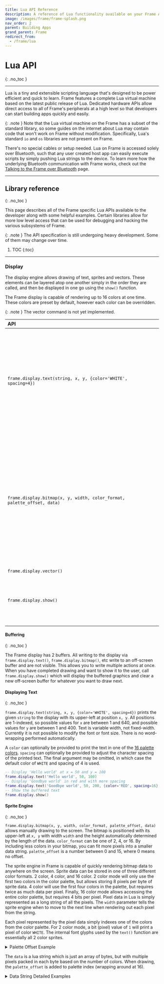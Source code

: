 ```yaml
---
title: Lua API Reference
description: A reference of Lua functionality available on your Frame AR glasses.
image: /images/frame/frame-splash.png
nav_order: 2
parent: Building Apps
grand_parent: Frame
redirect_from:
  - /frame/lua
---
```


# Lua API
{: .no_toc }

---

Lua is a tiny and extensible scripting language that's designed to be power efficient and quick to learn. Frame features a complete Lua virtual machine based on the latest public release of Lua. Dedicated hardware APIs allow direct access to all of Frame's peripherals at a high level so that developers can start building apps quickly and easily.

{: .note }
Note that the Lua virtual machine on the Frame has a subset of the standard library, so some guides on the internet about Lua may contain code that won't work on Frame without modification.  Specifically, Lua's standard `io` and `os` libraries are not present on Frame.

There's no special cables or setup needed. Lua on Frame is accessed solely over Bluetooth, such that any user created host app can easily execute scripts by simply pushing Lua strings to the device. To learn more how the underlying Bluetooth communication with Frame works, check out the [Talking to the Frame over Bluetooth](/frame/building-apps-bluetooth-specs) page.

---

## Library reference
{: .no_toc }

This page describes all of the Frame specific Lua APIs available to the developer along with some helpful examples. Certain libraries allow for more low level access that can be used for debugging and hacking the various subsystems of Frame.

{: .note }
The API specification is still undergoing heavy development. Some of them may change over time.

1. TOC
{:toc}

---

### Display

The display engine allows drawing of text, sprites and vectors. These elements can be layered atop one another simply in the order they are called, and then be displayed in one go using the `show()` function.

The Frame display is capable of rendering up to 16 colors at one time. These colors are preset by default, however each color can be overridden.

{: .note }
The vector command is not yet implemented.

| API&nbsp;&nbsp;&nbsp;&nbsp;&nbsp;&nbsp;&nbsp;&nbsp;&nbsp;&nbsp;&nbsp;&nbsp;&nbsp;&nbsp;&nbsp;&nbsp;&nbsp;&nbsp;&nbsp;&nbsp;&nbsp;&nbsp;&nbsp;&nbsp;&nbsp;&nbsp;&nbsp;&nbsp;&nbsp;&nbsp;&nbsp;&nbsp;&nbsp;&nbsp;&nbsp;&nbsp;&nbsp;&nbsp;&nbsp;&nbsp;&nbsp;&nbsp;&nbsp;&nbsp;&nbsp;&nbsp;&nbsp;&nbsp;&nbsp;&nbsp;&nbsp;&nbsp;&nbsp;&nbsp;&nbsp;&nbsp;&nbsp;&nbsp;&nbsp;&nbsp;&nbsp;&nbsp;&nbsp;&nbsp;&nbsp;&nbsp;&nbsp;&nbsp;&nbsp;&nbsp;&nbsp;&nbsp;&nbsp;&nbsp;&nbsp;&nbsp;&nbsp;&nbsp;&nbsp;&nbsp;&nbsp;&nbsp;&nbsp;&nbsp;&nbsp;&nbsp;&nbsp;&nbsp;&nbsp;&nbsp;&nbsp;&nbsp;&nbsp;&nbsp;&nbsp;&nbsp;&nbsp;&nbsp;&nbsp;&nbsp;&nbsp;&nbsp;&nbsp;&nbsp;&nbsp;&nbsp;| Description |
|:---------|:------------|
| `frame.display.text(string, x, y, {color='WHITE', spacing=4})`        | Prints the given `string` to the display at `x` and `y`. A `color` can optionally be provided to print the text in one of the [16 palette colors](#color-palette).  `spacing` can optionally be provided to adjust the character spacing of the printed text.  [Details below](#displaying-text)
| `frame.display.bitmap(x, y, width, color_format, palette_offset, data)`   | Prints raw bitmap data to the display at coordinates `x` and `y`. `width` should be the width of the bitmap. `color_format` should be either `2`, `4`, or `16`. `palette_offset` offsets the colors indexed from the palette. `data` should be a string containing the bitmap data.  [Details below](#sprite-engine)
| `frame.display.vector()`                                              | *Coming soon*
| `frame.display.show()`                                                | Shows the drawn objects on the display.  See [below](#buffering) for more details on how buffering works.

#### Buffering
{: .no_toc }

The Frame display has 2 buffers. All writing to the display via `frame.display.text()`, `frame.display.bitmap()`, etc write to an off-screen buffer and are not visible. This allows you to write multiple actions at once. When you have completed drawing and want to show it to the user, call `frame.display.show()` which will display the buffered graphics and clear a new off-screen buffer for whatever you want to draw next.

#### Displaying Text
{: .no_toc }

`frame.display.text(string, x, y, {color='WHITE', spacing=4})` prints the given `string` to the display with its upper-left at position `x, y`. All positions are 1-indexed, so possible values for `x` are between 1 and 640, and possible values for `y` are between 1 and 400. Text is variable width, not fixed-width. Currently it is not possible to modify the font or font size. There is no word-wrapping performed automatically.

A `color` can optionally be provided to print the text in one of the [16 palette colors](#color-palette).  `spacing` can optionally be provided to adjust the character spacing of the printed text. The final argument may be omitted, in which case the default color of `WHITE` and spacing of 4 is used.

```lua
-- Display 'Hello world' at x = 50 and y = 100
frame.display.text('Hello world', 50, 100)
-- Display 'Goodbye world' in red and with more spacing
frame.display.text('Goodbye world', 50, 200, {color='RED', spacing=16})
-- Show the buffered text
frame.display.show()
```

#### Sprite Engine
{: .no_toc }

`frame.display.bitmap(x, y, width, color_format, palette_offset, data)` allows manually drawing to the screen. The bitmap is positioned with its upper-left at `x, y` with width `width` and the height automatically determined by the length of the data.  `color_format` can be one of 2, 4, or 16. By including less colors in your bitmap, you can fit more pixels into a smaller data string. `palette_offset` is a number between 0 and 15, where 0 means no offset.

The sprite engine in Frame is capable of quickly rendering bitmap data to anywhere on the screen. Sprite data can be stored in one of three different color formats. 2 color, 4 color, and 16 color. 2 color mode will only use the first two colors in the color palette, but allows storing 8 pixels per byte of sprite data. 4 color will use the first four colors in the palette, but requires twice as much data per pixel. Finally, 16 color mode allows accessing the entire color palette, but requires 4 bits per pixel. Pixel data in Lua is simply represented as a long string of all the pixels. The `width` parameter tells the sprite engine when to move to the next line when rendering out each pixel from the string.

Each pixel represented by the pixel data simply indexes one of the colors from the color palette. For 2 color mode, a bit (pixel) value of `1` will print a pixel of color `WHITE`. The internal font glyphs used by the `text()` function are essentially all 2 color sprites.

<details markdown="block">
<summary>Palette Offset Example</summary>
To achieve different color drawings, the `palette_offset` feature is used. This value offsets how the colors are indexed during the render. Using the same 2 color example as above, but combined with a `palette_offset` value of 3, now indexes `PINK` instead of `WHITE` for all pixel values of `1`. The same works for all the other color modes. Note that the `VOID` color is never shifted. A pixel value of `0` will always index `VOID`, no matter the `palette_offset`.

The example below shows how a single sprite can be shown in different colors using the `palette_offset` feature. Note how the color palette [has been adjusted](#low-level-display-commands) to repeat the same colors after index 5, but with red changed to green.

![Frame display sprite engine example](/frame/images/frame-sprite-engine.drawio.png)
</details>

The `data` is a lua string which is just an array of bytes, but with multiple pixels packed in each byte based on the number of colors. When drawing, the `palette_offset` is added to palette index (wrapping around at 16).

<details markdown="block">
<summary>Data String Detailed Examples</summary>
```plaintext
Data as Lua string:
"\x01\xFE"

Data as bits:
00000001 11111110

If num_color = 16, then this maps to 4 pixels:
as bits:        0000 0001  1111 1110
palette index:     0    1    15   14

If num_color = 4, then this maps to 8 pixels:
as bits:        00 00 00 01  11 11 11 10
palette index:   0  0  0  1   3  3  3  2

If num_color = 2, then this maps to 16 pixels:
as bits:        0 0 0 0 0 0 0 1  1 1 1 1 1 1 1 0
palette index:  0 0 0 0 0 0 0 1  1 1 1 1 1 1 1 0
```
</details>

For example, to draw a red rectangle at position x = 100, y = 50, with width = 32 and height = 15:

```lua
frame.display.bitmap(100, 50, 32, 2, 3, string.rep("\xFF", 32 / 8 * 16))
                     |    |   |   |  |   |"Since each byte maps to 8 pixels, we divide the width 32 by 8"
                     |    |   |   |  |   \"and multiply by the height of 16 to get the total data length."
                     |    |   |   |  |    "We fill that data with "\xFF" (aka 255), to fill all pixels."
                     |    |   |   |  \"the 3rd color in the standard palette is red"
                     |    |   |   \"we only need 2 color options, to pack 8 pixels per byte"
                     |    |   \"the width is 32, after which it rolls onto the next line"
                     |    \"top at 50px"
                     \"left at 100px"
```

#### Color Palette
{: .no_toc }

The Frame display is capable of rendering up to 16 colors at a time. Each color is indexed 0-15, and are named in the following order: `VOID`, `WHITE` ,`GREY` ,`RED` ,`PINK` ,`DARKBROWN` ,`BROWN` ,`ORANGE` ,`YELLOW` ,`DARKGREEN` ,`GREEN` ,`LIGHTGREEN` ,`NIGHTBLUE` ,`SEABLUE` ,`SKYBLUE` or `CLOUDBLUE`. `VOID` represents the background (normally black) color. Each color can be overridden per frame to any 10bit YCbCr color from the colorspace shown below. This space contains a total of 1024 possible colors.

<details markdown="block">
<summary>Frame display YCbCr colorspace</summary>
![Frame display YCbCr colorspace](/frame/images/frame-ycbcr-colorspace.png)
</details>

The `assign_color()` function simplifies color selection by allowing the user to enter regular 24bit RGB values which are internally converted to the YCbCr colorspace. Note however that the color actually rendered will be rounded to one of the above colors.

Here's the default palette, as names and indices:
<table>
<tbody><tr>
<td style="background-color: #000000;"><font color="White">#0<br> VOID</font></td>
<td style="background-color: #FFFFFF;"><font color="Black">#1<br> WHITE</font></td>
<td style="background-color: #9D9D9D;"><font color="Black">#2<br> GRAY</font></td>
<td style="background-color: #BE2633;"><font color="Black">#3<br> RED</font></td>
<td style="background-color: #E06F8B;"><font color="Black">#4<br> PINK</font></td>
<td style="background-color: #493C2B;"><font color="White">#5<br> DARKBROWN</font></td>
<td style="background-color: #A46422;"><font color="Black">#6<br> BROWN</font></td>
<td style="background-color: #EB8931;"><font color="Black">#7<br> ORANGE</font></td>
</tr>
<tr>
<td style="background-color: #F7E26B;"><font color="Black">#8<br> YELLOW</font></td>
<td style="background-color: #2F484E;"><font color="White">#9<br> DARKGREEN</font></td>
<td style="background-color: #44891A;"><font color="Black">#10<br> GREEN</font></td>
<td style="background-color: #A3CE27;"><font color="Black">#11<br> LIGHTGREEN</font></td>
<td style="background-color: #1B2632;"><font color="White">#12<br> NIGHTBLUE</font></td>
<td style="background-color: #005784;"><font color="White">#13<br> SEABLUE</font></td>
<td style="background-color: #31A2F2;"><font color="Black">#14<br> SKYBLUE</font></td>
<td style="background-color: #B2DCEF;"><font color="Black">#15<br> CLOUDBLUE</font></td>
</tr>
</tbody></table>

#### Low-Level Display Commands
{: .no_toc }

| Low&nbsp;level&nbsp;functions&nbsp;&nbsp;&nbsp;&nbsp;&nbsp;&nbsp;&nbsp;&nbsp;&nbsp;&nbsp;&nbsp;&nbsp;&nbsp;&nbsp;&nbsp;&nbsp;&nbsp;&nbsp;&nbsp;&nbsp;&nbsp;&nbsp;&nbsp;&nbsp;&nbsp;&nbsp;&nbsp;&nbsp;&nbsp;&nbsp;&nbsp;&nbsp;&nbsp;&nbsp;&nbsp;&nbsp;&nbsp;&nbsp;&nbsp;&nbsp;&nbsp;&nbsp;&nbsp;&nbsp;&nbsp;&nbsp;&nbsp;&nbsp;&nbsp;&nbsp;&nbsp;&nbsp;&nbsp;&nbsp;&nbsp;&nbsp;| Description |
|:---------|:------------|
| `frame.display.assign_color(color, r, g, b)`                            | Changes the rendered color in slot `color` with a new color given by the components `r`, `g,` and `b`. Valid options for `color` are: `VOID`, `WHITE` ,`GREY` ,`RED` ,`PINK` ,`DARKBROWN` ,`BROWN` ,`ORANGE` ,`YELLOW` ,`DARKGREEN` ,`GREEN` ,`LIGHTGREEN` ,`NIGHTBLUE` ,`SEABLUE` ,`SKYBLUE` or `CLOUDBLUE`. Note that changing the `VOID` color will change the rendered background color of the display. The RGB components are internally converted to a 10bit YCbCr value that represents the true colorspace of the display. There may therefore be rounding errors for certain RGB combinations
| `frame.display.assign_color_ycbcr(color, y, cb, cr)`                    | Same as above, however the `y`, `cb`, and `cr` represent the true 10bit colorspace of the display. Each component has a range of 4, 3, and 3 bits respectively
| `frame.display.set_brightness(brightness)`                              | Sets the brightness of the display. Valid options for `brightness` are `-2`, `-1`, `0`, `1`, or `2`. Note that higher brightness levels increase the likelihood of burn-in if static pixels are shown for long periods of time on the display
| `frame.display.set_register(register, value)`                           | Allows hacking of the display registers. `register` and `value` should both be 8bit values


---

### Camera

The camera capability of Frame allows for capturing and downloading of single JPEG images over Bluetooth. The sensor's full resolution is 1280x720 pixels in portrait orientation, however only square images up to 720x720 pixels can be captured at a time. The user can select which portion of the sensor's window is captured using the `pan` control. Additionally, the resolution of the capture can be cropped to either 360x360, 240x240 or 180x180 by using the `zoom` function. Smaller resolutions will increase the image quality, however the `quality` factor can be reduced to decrease the image file size, and increase download speeds of the image over Bluetooth.

| API&nbsp;&nbsp;&nbsp;&nbsp;&nbsp;&nbsp;&nbsp;&nbsp;&nbsp;&nbsp;&nbsp;&nbsp;&nbsp;&nbsp;&nbsp;&nbsp;&nbsp;&nbsp;&nbsp;&nbsp;&nbsp;&nbsp;&nbsp;&nbsp;&nbsp;&nbsp;&nbsp;&nbsp;&nbsp;&nbsp;&nbsp;&nbsp;&nbsp;&nbsp;&nbsp;&nbsp;&nbsp;&nbsp;&nbsp;&nbsp;&nbsp;&nbsp;&nbsp;&nbsp;&nbsp;&nbsp;&nbsp;&nbsp;&nbsp;&nbsp;&nbsp;&nbsp;&nbsp;&nbsp;&nbsp;&nbsp;&nbsp;&nbsp;&nbsp;&nbsp;&nbsp;&nbsp;&nbsp;&nbsp;&nbsp;&nbsp;&nbsp;&nbsp;&nbsp;&nbsp;&nbsp;| Description |
|:---------|:------------|
| `frame.camera.capture{quality_factor=50}`                                                          | Captures a single image from the camera. The `quality_factor` option can help reduce file sizes by adjusting the JPEG quality. The four possible options are `10`, `25`, `50`, and `100`. Higher values represent higher quality, but also larger file sizes.
| `frame.camera.read(num_bytes)`                                                                     | Reads out a number of bytes from the camera capture memory as a byte string. Once all bytes have been read, `nil` will be returned
| `frame.camera.auto{metering='AVERAGE', exposure=0, shutter_kp=0.1, gain_kp=1.0, gain_limit=248.0}` | Runs the automatic exposure and gain algorithm. This function must be called every 100ms for the best performance. `metering` can be one of three modes, `SPOT`, `CENTER_WEIGHTED`, or `AVERAGE`. `exposure` can be a value between `-2.0` and `2.0` where lower values will return slightly darker images, and higher values will return slightly brighter images. `shutter_kp` and `gain_kp` allow fine tuning of the auto exposure algorithm. Higher values can make reaching the desired exposure faster, but may result in instability and oscillation of the control loop. These values are generally more sensitive when using the `SPOT` or `CENTER_WEIGHTED` metering modes. `gain_limit` can be used to cap the gain to below the maximum of `248`. This is useful to reduce noise in darker scenes and results in faster exposure when going from darker to brighter scenes.

#### Example
{: .no_toc }

```lua
local mtu = frame.bluetooth.max_length()

-- Auto expose for 3 seconds
for _=1, 30 do
    frame.camera.auto{}
    frame.sleep(0.1)
end

-- Capture an image using default settings
frame.camera.capture{} -- NOTE: for devices running firmware prior to v24.179.0818, the {} should be ()

while true do
    local data = frame.camera.read(mtu)
    if data == nil then
        break
    end
    frame.bluetooth.send(data)
end
```

#### Low-Level Camera Commands
{: .no_toc }

| Low&nbsp;level&nbsp;functions&nbsp;&nbsp;&nbsp;&nbsp;&nbsp;&nbsp;&nbsp;&nbsp;&nbsp;&nbsp;&nbsp;&nbsp;&nbsp;&nbsp;&nbsp;&nbsp;&nbsp;&nbsp;&nbsp;&nbsp;&nbsp;&nbsp;&nbsp;&nbsp;&nbsp;&nbsp;&nbsp;&nbsp;&nbsp;&nbsp;&nbsp;&nbsp;&nbsp;&nbsp;&nbsp;&nbsp;&nbsp;&nbsp;&nbsp;| Description |
|:---------|:------------|
| `frame.camera.sleep()`                      | Puts the camera to sleep and reduces power consumption. Note the `frame.sleep()` function will automatically put the camera to sleep
| `frame.camera.wake()`                       | Wakes up the camera if it has previously been asleep. Note that following wakeups from `frame.sleep()` automatically wakes up the camera
| `frame.camera.set_exposure(shutter)`        | Sets the shutter value manually. Note that `camera.auto{}` will override this value. `shutter` can be a value between `4` and `16383`
| `frame.camera.set_gain(gain)`               | Sets the gain value manually. Note that `camera.auto{}` will override this value. `gain` can be a value between `0` and `248`
| `frame.camera.set_white_balance(r, g, b)`   | Sets the digital gains of the R, G and B channels for fine tuning white balance. `r`, `g` and `b` can be values between `0` and `1023`
| `frame.camera.set_register(address, value)` | Allows for hacking the camera's internal registers. `address` can be any 16-bit register address of the camera, and `value` any 8-bit value to write to that address

It is not necessary to manually call `frame.camera.sleep()` or `frame.camera.wake()`.

---

### Microphone

The microphone on Frame allows for streaming audio to a host device in real-time. Transfers are limited by the Bluetooth bandwidth which is typically around 40kBps under good signal conditions. The audio bitrate for a given `sample_rate` and `bit_depth` is: `sample_rate * bit_depth / 8` bytes per second. An internal 32k buffer automatically compensates for additional tasks that might otherwise briefly block Bluetooth transfers. If this buffer limit is exceeded however, then discontinuities in audio might occur.

| API&nbsp;&nbsp;&nbsp;&nbsp;&nbsp;&nbsp;&nbsp;&nbsp;&nbsp;&nbsp;&nbsp;&nbsp;&nbsp;&nbsp;&nbsp;&nbsp;&nbsp;&nbsp;&nbsp;&nbsp;&nbsp;&nbsp;&nbsp;&nbsp;&nbsp;&nbsp;&nbsp;&nbsp;&nbsp;&nbsp;&nbsp;&nbsp;&nbsp;&nbsp;&nbsp;&nbsp;&nbsp;&nbsp;&nbsp;&nbsp;&nbsp;&nbsp;&nbsp;&nbsp;&nbsp;&nbsp;&nbsp;&nbsp;&nbsp;&nbsp;&nbsp;&nbsp;&nbsp;&nbsp;&nbsp;&nbsp;&nbsp;&nbsp;&nbsp;&nbsp;&nbsp;&nbsp;&nbsp;&nbsp;&nbsp;&nbsp;&nbsp;&nbsp;&nbsp;&nbsp;&nbsp;&nbsp;&nbsp;&nbsp;&nbsp;&nbsp;&nbsp;&nbsp;&nbsp;&nbsp;&nbsp;&nbsp;&nbsp;&nbsp;&nbsp;&nbsp;&nbsp;&nbsp;&nbsp;&nbsp;&nbsp;&nbsp;| Description |
|:---------|:------------|
| `frame.microphone.start{sample_rate=8000, bit_depth=8}` | Starts streaming mic data into the internal 32k buffer. `sample_rate` may be either `8000`, or `16000`, and `bit_depth` may be either `8`, `16`
| `frame.microphone.stop()`                               | Stops the stream
| `frame.microphone.read(num_bytes)`                      | Reads out a number of bytes from the buffer. If all bytes have been read, but streaming is still active, an empty string will be returned. Once the stream has been stopped and all bytes have been read, then `nil` will be returned

#### Example
{: .no_toc }

```lua
local mtu = frame.bluetooth.max_length()

frame.microphone.start{sample_rate=16000} -- Start streaming at 16kHz 8bit

-- Streams forever
while true do
    data = frame.microphone.read(mtu)

    -- Calling frame.microphone.stop() will allow this to break the loop
    if data == nil then
        break
    end

    -- If there's data to send then ... 
    if data ~= '' then
        -- Try to send the data as fast as possible
        while true do
            -- If the Bluetooth is busy, this simply tries again until it gets through
            if (pcall(frame.bluetooth.send, data)) then
                break
            end
        end
    end
end
```

---

### Motion sensor (IMU)

The IMU API allows reading both accelerometer and compass data, as well as assigning a callback function for tap gestures.

The tap gesture will always wake up Frame from `frame.sleep()`.

| API | Description |
|:---------|:------------|
| `frame.imu.direction()`           | Returns a table containing the `roll`, `pitch` and `heading` angles of the wearer's head position 
| `frame.imu.tap_callback(handler)` | Assigns a callback to the tap gesture. `handler` must be a function, or can be `nil` to deactivate the callback

| Low&nbsp;level&nbsp;functions | Description |
|:---------|:------------|
| `frame.imu.raw()` | Returns a table of the raw `accelerometer` and `compass` measurements. Each containing a table with `x`, `y`, and `z` values

#### Example
{: .no_toc }

```lua
print(frame.imu.direction()['pitch']) -- Prints the angle of the wearer's head (up or down)

function tapped() -- Prints 'tapped' whenever the user taps the side of their Frame
    print('tapped')
end

frame.imu.tap_callback(tapped)
```

---

### Bluetooth

The Bluetooth API allows for sending and receiving raw byte data over Bluetooth. For a full description of how this can be used, check out the [Talking to the Frame over Bluetooth](/frame/building-apps-bluetooth-specs) page.

| API | Description |
|:---------|:------------|
| `frame.bluetooth.address()`                 | Returns the device MAC address as a 17 character string. E.g. `4E:87:B5:0C:64:0F`
| `frame.bluetooth.receive_callback(handler)` | Assigns a callback to handle received Bluetooth data. `handler` must be a function, or can be `nil` to deactivate the callback
| `frame.bluetooth.max_length()`              | Returns the maximum length of data that can be sent or received in a single transfer
| `frame.bluetooth.send(data)`                | Sends data to the host device. `data` must be a string, but can contain byte values including 0x00 values anywhere in the string. The total length of the string must be less than or equal to `frame.bluetooth.max_length()`

#### Example
{: .no_toc }

```lua
function get_data(data) -- Called everytime byte data arrives to Frame
    print(data)
end

frame.bluetooth.receive_callback(get_data)

frame.bluetooth.send('\x10\x12\x00\xFF') -- Sends the bytes: 0x10, 0x12, 0x00, 0xFF to the host
```

---

### File system

The file system API allows for writing and reading files to Frame's non-volatile storage. These can include executable Lua scripts, or other user files.

| API&nbsp;&nbsp;&nbsp;&nbsp;&nbsp;&nbsp;&nbsp;&nbsp;&nbsp;&nbsp;&nbsp;&nbsp;&nbsp;&nbsp;&nbsp;&nbsp;&nbsp;&nbsp;&nbsp;&nbsp;&nbsp;&nbsp;&nbsp;&nbsp;&nbsp;&nbsp;&nbsp;&nbsp;&nbsp;&nbsp;&nbsp;&nbsp;&nbsp;&nbsp;&nbsp;&nbsp;&nbsp;&nbsp;&nbsp;&nbsp;&nbsp;&nbsp;&nbsp;&nbsp;&nbsp;&nbsp;&nbsp;&nbsp;&nbsp;&nbsp;&nbsp;&nbsp;&nbsp;&nbsp;&nbsp;| Description |
|:---------|:------------|
| `frame.file.open(filename, mode)`   | Opens a file and returns a file object. `filename` can be any name, and `mode` can be either `'read'`, `'write'`, or `'append'`
| `frame.file.remove(name)`           | Removes a file or directory of given `name`
| `frame.file.rename(name, new_name)` | Renames a file or directory of given `name` to `new_name`
| `frame.file.listdir(directory)`     | Lists all files in the directory path given. E.g. `'/'` for the filesystem root directory. The list is returned as a table with `name`, `size`, and `type`
| `frame.file.mkdir(pathname)`        | Creates a new directory with the given `pathname`
| `f:read(*num_bytes)`                | Reads a number of bytes from a file. If no argument is given, the whole line is returned
| `f:write(data)`                     | Writes data to the file. `data` must be a string and can contain any byte data
| `f:close()`                         | Closes the file. It is important to close files once done writing, otherwise they may become corrupted

#### Tips
{: .no_toc }

* On many online Lua guides, the examples allow `'r'`, `'w'`, or `'a'` as shorthand for `'read'`, `'write'`, or `'append'`, however Frame does not support that.  You need to spell out the whole word.
* GitHub Copilot and ChatGPT will always generate incorrect code like `file.read()` rather than the correct `f:read()`.  Keep a close eye on the syntax.
* `f:read()` reads until the end of the line, so you need to call it multiple times to get through the whole file.  It will return `nil` when it has reached the end of the file.
* There is no function to check if a file exists.  Instead you can try to open the file for reading and see if it fails.

{: .warning }
There is [an open bug](https://github.com/brilliantlabsAR/frame-codebase/issues/234) where `f:read(*num_bytes)` will not always respect the num_bytes limit.  Until that is resolved, your code should handle receiving up to 512 bytes at a time.


#### Example
{: .no_toc }

```lua
frame.file.mkdir('/my_files') -- Make a new directory

f = frame.file.open('/my_files/log.txt', 'write') -- Create a new file (or overwrite if it exists)
f:write('Log:\n')
f:close()

f = frame.file.open('/my_files/log.txt', 'append') -- Append two lines to the file
f:write('Logged a new line\n')
f:close()

f = frame.file.open('/my_files/log.txt', 'append')
f:write('Logged another line\n')
f:close()

-- Print the file contents (this simple version will fail if a line is longer than the MTU limit)
f = frame.file.open('/my_files/log.txt', 'read')
while true do
    local line = f:read()
    if line == nil then
        break
    end
    print(line)
end
f:close()

-- Print all the files in the directory
local files = frame.file.listdir('/my_files')

for index, data in ipairs(files) do
    print(index)

    for key, value in pairs(data) do
        print('\t', key, value)
    end
end
```

---

### Time functions

The time functions allow for accurate timekeeping on Frame. The `utc()` function can be used to set the time on Frame using a UTC timestamp. Frame will then keep the time until it's put back onto charge, or placed into deep sleep using `frame.sleep()`. The `date()` function can be used to return a human readable time and date.

| API | Description |
|:---------|:------------|
| `frame.time.utc(*timestamp)`  | Sets or gets the current time. `timestamp` can be provided as a UTC timestamp to set the internal real-time clock. If no argument is given, Frame's current time is returned as a UTC timestamp. If no timestamp was initially set, this number will simply represent the powered on time of Frame in seconds.
| `frame.time.zone(*offset)`    | Sets or gets the timezone offset. If `offset` is given, the timezone will be set, otherwise the currently set timezone is returned. The format of the timezone should be a string, e.g. '-7:00', or '5:30'.
| `frame.time.date(*timestamp)` | Returns a table containing `second`, `minute`, `hour`, `day`, `month`, `year`, `weekday`, `day of year`, and `is daylight saving`. If the optional `timestamp` argument is given, that timestamp will be used to calculate the corresponding date.

#### Example
{: .no_toc }

```lua
frame.time.utc(1708551112) -- Set the current time to Wed Feb 21 2024 21:31:52 UTC
frame.time.zone('-7:00') -- Set the timezone to pacific time

local time_now = frame.time.date()

-- print the local time and date
print(time_now['hour'])
print(time_now['minute'])
print(time_now['month'])
print(time_now['day'])
```

---

### System functions

The system API provides miscellaneous functions such as `sleep` and `update`. It also contains some low level functions which are handy for developing apps and custom FPGA images. 

| API | Description |
|:---------|:------------|
| `frame.FIRMWARE_VERSION` | Returns the current firmware version as a 12 character string. E.g. `'v24.046.1546'`
| `frame.GIT_TAG`          | Returns the current firmware git tag as a 7 character string. E.g. `'4a6ea0b'`
| `frame.battery_level()`  | Returns the battery level as a percentage between `1` and `100`
| `frame.sleep(*seconds)`  | Sleeps for a given number of seconds. `seconds` can be a decimal number such as `1.25`. If no argument is given, Frame will go to sleep until a tap gesture wakes it up
| `frame.update()`         | Reboots Frame into the firmware bootloader. Check the [firmware updates](/frame/building-apps#firmware-updates) section of the Building Apps page to see how this is used

| Low&nbsp;level&nbsp;functions&nbsp;&nbsp;&nbsp;&nbsp;&nbsp;&nbsp;&nbsp;&nbsp;&nbsp;&nbsp;&nbsp;&nbsp;&nbsp;&nbsp;&nbsp;&nbsp;&nbsp;&nbsp;&nbsp;&nbsp;&nbsp;&nbsp;&nbsp;&nbsp;&nbsp;&nbsp;&nbsp;&nbsp;| Description |
|:---------|:------------|
| `frame.stay_awake(enable)`            | Prevents Frame from going to sleep while it's docked onto the charging cradle. This can help during development where continuous power is needed, however may degrade the display or cause burn-in if used for extended periods of time
| `frame.fpga_read(address, num_bytes)` | Reads a number of bytes from the FPGA at the given address
| `frame.fpga_write(address, data)`     | Writes data to the FPGA at a given address. `data` can be a string containing any byte values

---

## AR Studio
{: .no_toc }

While the main way you'll use Lua on Frame is via host apps that send it over Bluetooth, it can be helpful while learning to directly write and execute Lua code on Frame using the AR Studio extension for VSCode.

AR studio is an extension for VSCode designed for both Frame and Monocle. It lets you quickly start writing apps and testing them on your device. Download it [here](https://marketplace.visualstudio.com/items?itemName=brilliantlabs.brilliant-ar-studio), or simply search for Brilliant AR Studio from within the VSCode extensions tab.

![Brilliant AR Studio for VSCode](/frame/images/frame-vs-code-extension.png)

Once you have AR Studio installed, you can try an example using the following steps:

1. Open the Command Palette using **Ctrl-Shift-P** (or **Cmd-Shift-P** on Mac)

1. Type and select **Brilliant AR Studio: Initialize new project folder**

1. Select Frame, and give your project a name

1. Copy the following example code into `main.lua`:

    ```lua
    function change_text()
        frame.display.clear()
        frame.display.text('Frame tapped!', 50, 100)
        frame.display.show()
    end

    frame.imu.tap_callback(change_text)
    frame.display.clear()
    frame.display.text('Tap the side of Frame', 50, 100)
    frame.display.show()
    ```

1. Save the file, and press the **Connect** button

1. VSCode will then connect to your Frame (You may need to accept pairing if you aren't already paired)

1. Right click on `main.lua` and select **Upload to device**

1. Your app should now be running on Frame

---